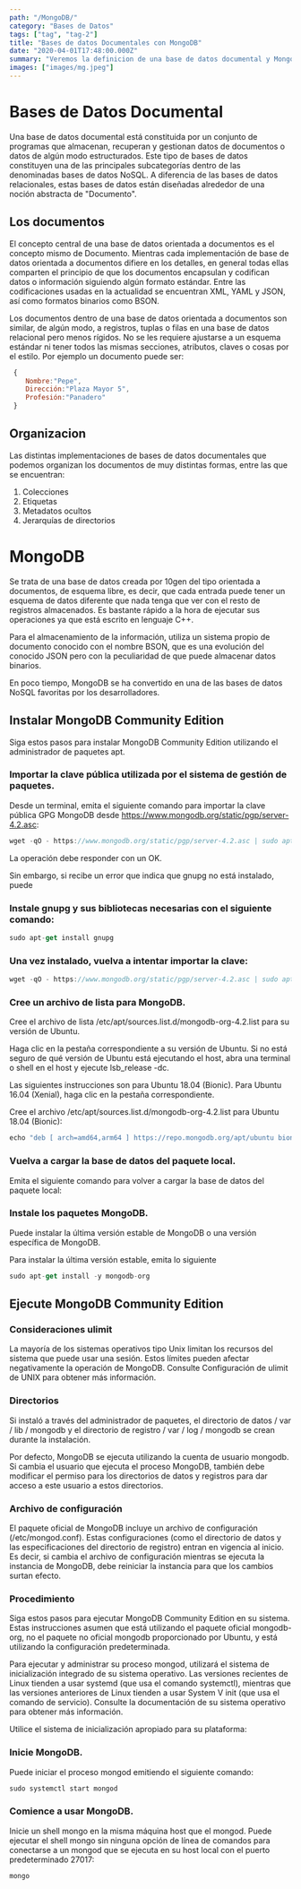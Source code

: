 ```yaml
---
path: "/MongoDB/"
category: "Bases de Datos"
tags: ["tag", "tag-2"]
title: "Bases de datos Documentales con MongoDB"
date: "2020-04-01T17:48:00.000Z"
summary: "Veremos la definicion de una base de datos documental y MongoDB"
images: ["images/mg.jpeg"]
---
```


# Bases de Datos Documental

Una base de datos documental está constituida por un conjunto de programas que almacenan, recuperan y gestionan datos de documentos o datos de algún modo estructurados. Este tipo de bases de datos constituyen una de las principales subcategorías dentro de las denominadas bases de datos NoSQL. A diferencia de las bases de datos relacionales, estas bases de datos están diseñadas alrededor de una noción abstracta de "Documento". 

## Los documentos

El concepto central de una base de datos orientada a documentos es el concepto mismo de Documento. Mientras cada implementación de base de datos orientada a documentos difiere en los detalles, en general todas ellas comparten el principio de que los documentos encapsulan y codifican datos o información siguiendo algún formato estándar. Entre las codificaciones usadas en la actualidad se encuentran XML, YAML y JSON, así como formatos binarios como BSON.

Los documentos dentro de una base de datos orientada a documentos son similar, de algún modo, a registros, tuplas o filas en una base de datos relacional pero menos rígidos. No se les requiere ajustarse a un esquema estándar ni tener todos las mismas secciones, atributos, claves o cosas por el estilo. Por ejemplo un documento puede ser: 

```js
 {
    Nombre:"Pepe",
    Dirección:"Plaza Mayor 5",
    Profesión:"Panadero"
 }
```
## Organizacion

Las distintas implementaciones de bases de datos documentales que podemos organizan los documentos de muy distintas formas, entre las que se encuentran:

1. Colecciones
2. Etiquetas
3. Metadatos ocultos
4. Jerarquías de directorios

# MongoDB

Se trata de una base de datos creada por 10gen del tipo orientada a documentos, de esquema libre, es decir, que cada entrada puede tener un esquema de datos diferente que nada tenga que ver con el resto de registros almacenados. Es bastante rápido a la hora de ejecutar sus operaciones ya que está escrito en lenguaje C++.

Para el almacenamiento de la información, utiliza un sistema propio de documento conocido con el nombre BSON, que es una evolución del conocido JSON pero con la peculiaridad de que puede almacenar datos binarios.

En poco tiempo, MongoDB se ha convertido en una de las bases de datos NoSQL favoritas por los desarrolladores.

## Instalar MongoDB Community Edition

Siga estos pasos para instalar MongoDB Community Edition utilizando el administrador de paquetes apt.


### Importar la clave pública utilizada por el sistema de gestión de paquetes.

Desde un terminal, emita el siguiente comando para importar la clave pública GPG MongoDB desde https://www.mongodb.org/static/pgp/server-4.2.asc:

```js
wget -qO - https://www.mongodb.org/static/pgp/server-4.2.asc | sudo apt-key add -
```
La operación debe responder con un OK.

Sin embargo, si recibe un error que indica que gnupg no está instalado, puede

### Instale gnupg y sus bibliotecas necesarias con el siguiente comando:

```js
sudo apt-get install gnupg
```
### Una vez instalado, vuelva a intentar importar la clave:

```js
wget -qO - https://www.mongodb.org/static/pgp/server-4.2.asc | sudo apt-key add -
```
### Cree un archivo de lista para MongoDB.

Cree el archivo de lista /etc/apt/sources.list.d/mongodb-org-4.2.list para su versión de Ubuntu.

Haga clic en la pestaña correspondiente a su versión de Ubuntu. Si no está seguro de qué versión de Ubuntu está ejecutando el host, abra una terminal o shell en el host y ejecute lsb_release -dc.

Las siguientes instrucciones son para Ubuntu 18.04 (Bionic). Para Ubuntu 16.04 (Xenial), haga clic en la pestaña correspondiente.

Cree el archivo /etc/apt/sources.list.d/mongodb-org-4.2.list para Ubuntu 18.04 (Bionic):

```js
echo "deb [ arch=amd64,arm64 ] https://repo.mongodb.org/apt/ubuntu bionic/mongodb-org/4.2 multiverse" | sudo tee /etc/apt/sources.list.d/mongodb-org-4.2.list
```
### Vuelva a cargar la base de datos del paquete local.

Emita el siguiente comando para volver a cargar la base de datos del paquete local:



### Instale los paquetes MongoDB.

Puede instalar la última versión estable de MongoDB o una versión específica de MongoDB.

Para instalar la última versión estable, emita lo siguiente

```js
sudo apt-get install -y mongodb-org
```
## Ejecute MongoDB Community Edition

### Consideraciones ulimit
La mayoría de los sistemas operativos tipo Unix limitan los recursos del sistema que puede usar una sesión. Estos límites pueden afectar negativamente la operación de MongoDB. Consulte Configuración de ulimit de UNIX para obtener más información.

### Directorios
Si instaló a través del administrador de paquetes, el directorio de datos / var / lib / mongodb y el directorio de registro / var / log / mongodb se crean durante la instalación.

Por defecto, MongoDB se ejecuta utilizando la cuenta de usuario mongodb. Si cambia el usuario que ejecuta el proceso MongoDB, también debe modificar el permiso para los directorios de datos y registros para dar acceso a este usuario a estos directorios.
### Archivo de configuración
El paquete oficial de MongoDB incluye un archivo de configuración (/etc/mongod.conf). Estas configuraciones (como el directorio de datos y las especificaciones del directorio de registro) entran en vigencia al inicio. Es decir, si cambia el archivo de configuración mientras se ejecuta la instancia de MongoDB, debe reiniciar la instancia para que los cambios surtan efecto.

### Procedimiento

Siga estos pasos para ejecutar MongoDB Community Edition en su sistema. Estas instrucciones asumen que está utilizando el paquete oficial mongodb-org, no el paquete no oficial mongodb proporcionado por Ubuntu, y está utilizando la configuración predeterminada.

Para ejecutar y administrar su proceso mongod, utilizará el sistema de inicialización integrado de su sistema operativo. Las versiones recientes de Linux tienden a usar systemd (que usa el comando systemctl), mientras que las versiones anteriores de Linux tienden a usar System V init (que usa el comando de servicio). Consulte la documentación de su sistema operativo para obtener más información.

Utilice el sistema de inicialización apropiado para su plataforma:

### Inicie MongoDB.

Puede iniciar el proceso mongod emitiendo el siguiente comando:

```js
sudo systemctl start mongod
```
### Comience a usar MongoDB.

Inicie un shell mongo en la misma máquina host que el mongod. Puede ejecutar el shell mongo sin ninguna opción de línea de comandos para conectarse a un mongod que se ejecuta en su host local con el puerto predeterminado 27017:

```js
mongo
```